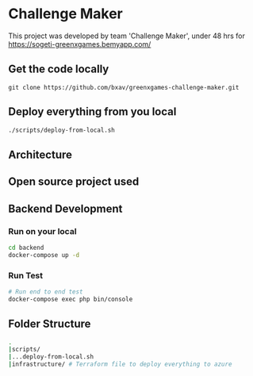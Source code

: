 # Challenge Maker
This project was developed by team 'Challenge Maker',  under 48 hrs for https://sogeti-greenxgames.bemyapp.com/

## Get the code locally
```
git clone https://github.com/bxav/greenxgames-challenge-maker.git
```

## Deploy everything from you local
```bash
./scripts/deploy-from-local.sh
```

## Architecture

## Open source project used


## Backend Development

### Run on your local
```bash
cd backend
docker-compose up -d
```
### Run Test

```bash
# Run end to end test 
docker-compose exec php bin/console

```


## Folder Structure

```bash
.
|scripts/
|...deploy-from-local.sh
|infrastructure/ # Terraform file to deploy everything to azure
```

